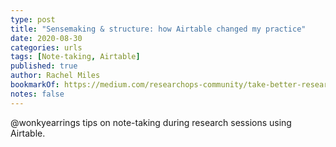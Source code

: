 ```yaml
---
type: post
title: "Sensemaking & structure: how Airtable changed my practice"
date: 2020-08-30
categories: urls
tags: [Note-taking, Airtable]
published: true
author: Rachel Miles
bookmarkOf: https://medium.com/researchops-community/take-better-research-notes-with-airtable-2aa562ec8857
notes: false
---
```


@wonkyearrings tips on note-taking during research sessions using Airtable.